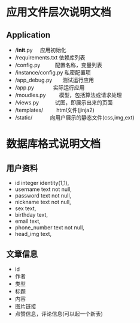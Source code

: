 # 应用文件层次说明文档
## Application
* /__init__.py        应用初始化
* /requirements.txt   依赖库列表
* /config.py          配置名称，变量列表
* /instance/config.py 私密配置项
* /app_debug.py       测试运行应用
* /app.py             实际运行应用
* /moudles.py         模型，包括算法或请求处理
* /views.py           试图，即展示出来的页面
* /templates/         html文件(jinja2)
* /static/            向用户展示的静态文件(css,img,ext)

# 数据库格式说明文档
## 用户资料
* id integer identity(1,1),
* username text not null,
* password text not null,
* nickname text not null,
* sex text,
* birthday text,
* email text,
* phone_number text not null,
* head_img text,
## 文章信息
* id
* 作者
* 类型
* 标题
* 内容
* 图片链接
* 点赞信息，评论信息(可以起一个新表)
